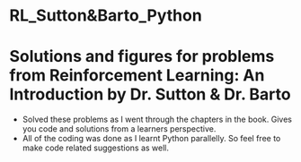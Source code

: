 # RL_Sutton&Barto_Python
# Solutions and figures for problems from Reinforcement Learning: An Introduction by Dr. Sutton & Dr. Barto

* Solved these problems as I went through the chapters in the book. Gives you code and solutions from a learners perspective.
* All of the coding was done as I learnt Python parallelly. So feel free to make code related suggestions as well.
